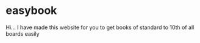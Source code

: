 # easybook
Hi... I have made this website for you to get books of standard  to 10th of all boards easily
